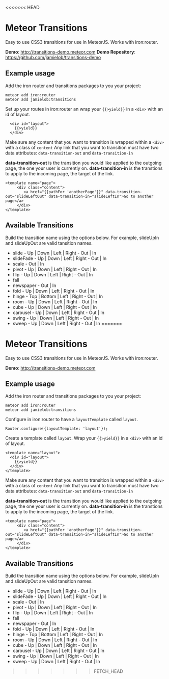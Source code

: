<<<<<<< HEAD
# Meteor Transitions

Easy to use CSS3 transitions for use in MeteorJS.  Works with iron:router.

**Demo**: http://transitions-demo.meteor.com
**Demo Repository**: https://github.com/jamielob/transitions-demo

## Example usage

Add the iron router and transitions packages to you your project:

```
meteor add iron:router
meteor add jamielob:transitions
```

Set up your routes in iron:router an wrap your `{{>yield}}` in a `<div>` with an id of layout.

```
  <div id="layout">
    {{>yield}}
  </div>
```

Make sure any content that you want to transition is wrapped within a `<div>` with a class of `content`
Any link that you want to transition must have two data attributes:  `data-transition-out` and `data-transition-in`

**data-transition-out** is the transition you would like applied to the outgoing page, the one your user is currently on.
**data-transition-in** is the transtions to apply to the incoming page, the target of the link.

```
<template name="page">
	 <div class="content">
	    <a href="{{pathFor 'anotherPage'}}" data-transition-out="slideLeftOut" data-transition-in="slideLeftIn">Go to another page</a>
	 </div>
</template>
```

## Available Transitions

Build the transition name using the options below.  For example, slideUpIn and slideUpOut are valid tansition names.

* slide - Up | Down | Left | Right - Out | In
* slideFade - Up | Down | Left | Right - Out | In
* scale - Out | In
* pivot - Up | Down | Left | Right - Out | In
* flip - Up | Down | Left | Right - Out | In
* fall
* newspaper - Out | In
* fold - Up | Down | Left | Right - Out | In
* hinge - Top | Bottom | Left | Right - Out | In
* room - Up | Down | Left | Right - Out | In
* cube - Up | Down | Left | Right - Out | In
* carousel - Up | Down | Left | Right - Out | In
* swing - Up | Down | Left | Right - Out | In
* sweep - Up | Down | Left | Right - Out | In
=======
# Meteor Transitions

Easy to use CSS3 transitions for use in MeteorJS.  Works with iron:router.

**Demo**: http://transitions-demo.meteor.com

## Example usage

Add the iron router and transitions packages to you your project:

```
meteor add iron:router
meteor add jamielob:transitions
```

Configure in iron:router to have a `layoutTemplate` called `layout`.

```
Router.configure({layoutTemplate: 'layout'});
```

Create a template called `layout`.  Wrap your `{{>yield}}` in a `<div>` with an id of layout.

```
<template name="layout">
  <div id="layout">
    {{>yield}}
  </div>
</template>
```

Make sure any content that you want to transition is wrapped within a `<div>` with a class of `content`
Any link that you want to transition must have two data attributes:  `data-transition-out` and `data-transition-in`

**data-transition-out** is the transition you would like applied to the outgoing page, the one your user is currently on.
**data-transition-in** is the transtions to apply to the incoming page, the target of the link.

```
<template name="page">
	 <div class="content">
	    <a href="{{pathFor 'anotherPage'}}" data-transition-out="slideLeftOut" data-transition-in="slideLeftIn">Go to another page</a>
	 </div>
</template>
```

## Available Transitions

Build the transition name using the options below.  For example, slideUpIn and slideUpOut are valid tansition names.

* slide - Up | Down | Left | Right - Out | In
* slideFade - Up | Down | Left | Right - Out | In
* scale - Out | In
* pivot - Up | Down | Left | Right - Out | In
* flip - Up | Down | Left | Right - Out | In
* fall
* newspaper - Out | In
* fold - Up | Down | Left | Right - Out | In
* hinge - Top | Bottom | Left | Right - Out | In
* room - Up | Down | Left | Right - Out | In
* cube - Up | Down | Left | Right - Out | In
* carousel - Up | Down | Left | Right - Out | In
* swing - Up | Down | Left | Right - Out | In
* sweep - Up | Down | Left | Right - Out | In
>>>>>>> FETCH_HEAD
